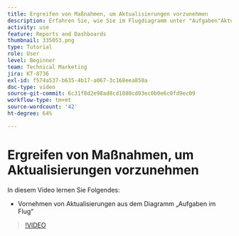 ```yaml
---
title: Ergreifen von Maßnahmen, um Aktualisierungen vorzunehmen
description: Erfahren Sie, wie Sie im Flugdiagramm unter "Aufgaben"Aktualisierungen vornehmen. [!UICONTROL Verbesserte Analytics].
activity: use
feature: Reports and Dashboards
thumbnail: 335053.png
type: Tutorial
role: User
level: Beginner
team: Technical Marketing
jira: KT-8736
exl-id: f574a537-b635-4b17-a067-3c168eea850a
doc-type: video
source-git-commit: 6c31f8d2e98ad8cd1880cd03ec0b0e6c0fd9ec09
workflow-type: tm+mt
source-wordcount: '42'
ht-degree: 64%

---
```


# Ergreifen von Maßnahmen, um Aktualisierungen vorzunehmen

In diesem Video lernen Sie Folgendes:

* Vornehmen von Aktualisierungen aus dem Diagramm „Aufgaben im Flug“

>[!VIDEO](https://video.tv.adobe.com/v/335053/?quality=12&learn=on)
